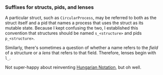 ### Suffixes for structs, pids, and lenses

A particular struct, such as `CircularProcess`, may be referred to
both as the struct itself and a pid that names a process that uses the
struct as its mutable state. Because I kept confusing the two, I
established this convention that structures should be named
`s_<structure>` and pids `p_<structure>`. 

Similarly, there's sometimes a question of whether a name refers to
the *field* of a structure or a *lens* that refers to that
field. Therefore, lenses begin with `l_`.

Not super-happy about reinventing
[Hungarian Notation](https://en.wikipedia.org/wiki/Hungarian_notation),
but oh well.
